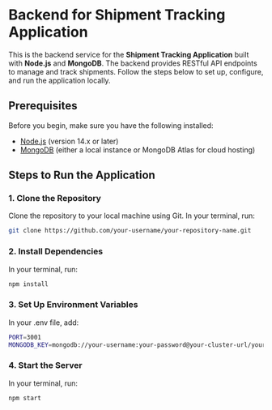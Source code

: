 # Backend for Shipment Tracking Application

This is the backend service for the **Shipment Tracking Application** built with **Node.js** and **MongoDB**. The backend provides RESTful API endpoints to manage and track shipments. Follow the steps below to set up, configure, and run the application locally.

## Prerequisites

Before you begin, make sure you have the following installed:
- [Node.js](https://nodejs.org/) (version 14.x or later)
- [MongoDB](https://www.mongodb.com/) (either a local instance or MongoDB Atlas for cloud hosting)

## Steps to Run the Application

### 1. Clone the Repository
Clone the repository to your local machine using Git. In your terminal, run:

```bash
git clone https://github.com/your-username/your-repository-name.git
```

### 2. Install Dependencies
In your terminal, run:

```bash
npm install
```

### 3. Set Up Environment Variables
In your .env file, add:

```bash
PORT=3001
MONGODB_KEY=mongodb://your-username:your-password@your-cluster-url/your-database-name
```

### 4. Start the Server
In your terminal, run:

```bash
npm start
```
